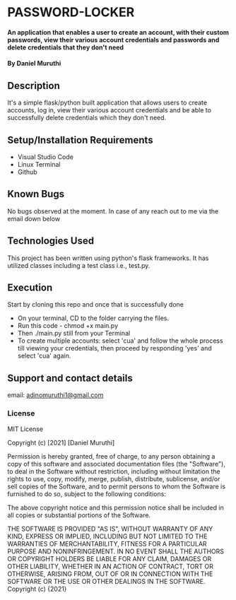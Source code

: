 # PASSWORD-LOCKER

#### An application that enables a user to create an account, with their custom passwords, view their various account credentials and passwords and delete credentials that they don't need

#### By **Daniel Muruthi**

## Description

It's a simple flask/python built application that allows users to create accounts, log in, view their various account credentials and be able to successfully delete credentials which they don't need.

## Setup/Installation Requirements

- Visual Studio Code
- Linux Terminal
- Github

## Known Bugs

No bugs observed at the moment. In case of any reach out to me via the email down below

## Technologies Used

This project has been written using python's flask frameworks. It has utilized classes including a test class i.e., test.py.

## Execution
Start by cloning this repo and once that is successfully done
- On your terminal, CD to the folder carrying the files. 
- Run this code - chmod +x main.py  
- Then ./main.py still from your Terminal
- To create multiple accounts: select 'cua' and follow the whole   process till viewing your credentials, then proceed by responding 'yes' and select 'cua' again.

## Support and contact details

email: adinomuruthi1@gmail.com

### License

MIT License

Copyright (c) [2021] [Daniel Muruthi]

Permission is hereby granted, free of charge, to any person obtaining a copy
of this software and associated documentation files (the "Software"), to deal
in the Software without restriction, including without limitation the rights
to use, copy, modify, merge, publish, distribute, sublicense, and/or sell
copies of the Software, and to permit persons to whom the Software is
furnished to do so, subject to the following conditions:

The above copyright notice and this permission notice shall be included in all
copies or substantial portions of the Software.

THE SOFTWARE IS PROVIDED "AS IS", WITHOUT WARRANTY OF ANY KIND, EXPRESS OR
IMPLIED, INCLUDING BUT NOT LIMITED TO THE WARRANTIES OF MERCHANTABILITY,
FITNESS FOR A PARTICULAR PURPOSE AND NONINFRINGEMENT. IN NO EVENT SHALL THE
AUTHORS OR COPYRIGHT HOLDERS BE LIABLE FOR ANY CLAIM, DAMAGES OR OTHER
LIABILITY, WHETHER IN AN ACTION OF CONTRACT, TORT OR OTHERWISE, ARISING FROM,
OUT OF OR IN CONNECTION WITH THE SOFTWARE OR THE USE OR OTHER DEALINGS IN THE
SOFTWARE.
Copyright (c) {2021}